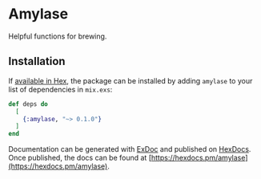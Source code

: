 # Amylase

Helpful functions for brewing.

## Installation

If [available in Hex](https://hex.pm/docs/publish), the package can be installed
by adding `amylase` to your list of dependencies in `mix.exs`:

```elixir
def deps do
  [
    {:amylase, "~> 0.1.0"}
  ]
end
```

Documentation can be generated with [ExDoc](https://github.com/elixir-lang/ex_doc)
and published on [HexDocs](https://hexdocs.pm). Once published, the docs can
be found at [https://hexdocs.pm/amylase](https://hexdocs.pm/amylase).

